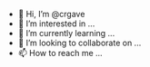 - 👋 Hi, I’m @crgave
- 👀 I’m interested in ...
- 🌱 I’m currently learning ...
- 💞️ I’m looking to collaborate on ...
- 📫 How to reach me ...

<!---
crgave/crgave is a ✨ special ✨ repository because its `README.md` (this file) appears on your GitHub profile.
You can click the Preview link to take a look at your changes.
--->
